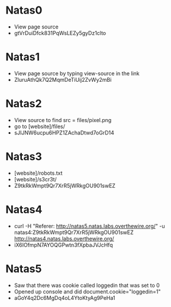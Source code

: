 # Natas0
* View page source
* gtVrDuiDfck831PqWsLEZy5gyDz1clto

# Natas1
* View page source by typing view-source in the link
* ZluruAthQk7Q2MqmDeTiUij2ZvWy2mBi

# Natas2
* View source to find src = files/pixel.png
* go to [website]/files/
* sJIJNW6ucpu6HPZ1ZAchaDtwd7oGrD14

# Natas3
* [website]/robots.txt
* [website]/s3cr3t/
* Z9tkRkWmpt9Qr7XrR5jWRkgOU901swEZ

# Natas4
* curl -H "Referer: http://natas5.natas.labs.overthewire.org/" -u natas4:Z9tkRkWmpt9Qr7XrR5jWRkgOU901swEZ http://natas4.natas.labs.overthewire.org/
* iX6IOfmpN7AYOQGPwtn3fXpbaJVJcHfq

# Natas5
* Saw that there was cookie called loggedin that was set to 0
* Opened up console and did document.cookie="loggedin=1"
* aGoY4q2Dc6MgDq4oL4YtoKtyAg9PeHa1
